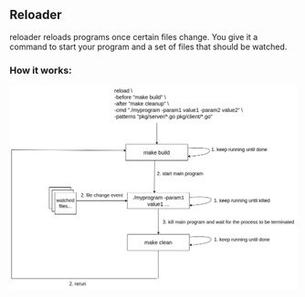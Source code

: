 ## Reloader

reloader reloads programs once certain files change. You give it a command to start your program and a set of files
that should be watched.

### How it works:

![How it works](./example.png)
